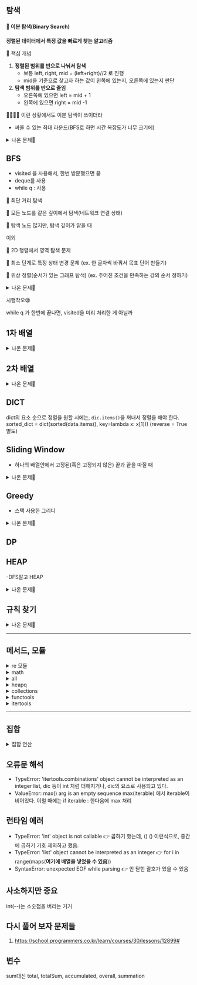 ## 탐색

#### 🚀 이분 탐색(Binary Search)

 **정렬된 데이터에서 특정 값을 빠르게 찾는 알고리즘**
 
 
 📌 핵심 개념
 
1. **정렬된 범위를 반으로 나눠서 탐색**
   - 보통 left, right, mid = (left+right)//2 로 진행
   - mid을 기준으로 찾고자 하는 값이 왼쪽에 있는지, 오른쪽에 있는지 판단
2. **탐색 범위를 반으로 줄임**
   - 오른쪽에 있으면 left = mid + 1
   - 왼쪽에 있으면 right = mid -1
     
👩‍👩‍👧‍👧 이런 상황에서도 이분 탐색이 쓰이더라

- 싸울 수 있는 최대 라운드(BFS로 하면 시간 복잡도가 너무 크기에)

<details>
  <summary>나온 문제🔦</summary>
  
<https://school.programmers.co.kr/learn/courses/30/lessons/142085>
</details>


## BFS

 - visited 을 사용해서, 한번 방문했으면 끝
 - deque를 사용
 - while q : 사용


🥇 최단 거리 탐색

🥇 모든 노드를 같은 깊이에서 탐색(네트워크 연결 상태)

🥇 탐색 노드 많지만, 탐색 깊이가 얕을 때 

이외

🥈 2D 행렬에서 영역 탐색 문제

🥈 최소 단계로 특정 상태 변경 문제 (ex. 한 글자씩 바꿔서 목표 단어 만들기)

🥈 위상 정렬(순서가 있는 그래프 탐색) (ex. 주어진 조건을 만족하는 강의 순서 정하기)
<details>
  <summary>나온 문제🔦</summary>
  
<https://school.programmers.co.kr/learn/courses/30/lessons/154540>
<https://school.programmers.co.kr/learn/courses/30/lessons/159993>
</details>

시행착오😫

while q 가 한번에 끝나면, visited을 미리 처리한 게 아닐까 
## 1차 배열

<details>
  <summary>나온 문제🔦</summary>
  
<https://school.programmers.co.kr/learn/courses/30/lessons/92341>
</details>

## 2차 배열

<details>
  <summary>나온 문제🔦</summary>
  
<https://school.programmers.co.kr/learn/courses/30/lessons/17679>
</details>

## DICT

dict의 요소 순으로 정렬을 원할 시에는, `dic.items()`을 꺼내서 정렬을 해야 한다.
sorted_dict = dict(sorted(data.items(), key=lambda x: x[1])) (reverse = True 별도)

## Sliding Window

- 하나의 배열안에서 고정된(혹은 고정되지 않은) 끝과 끝을 따질 때

<details>
  <summary>나온 문제🔦</summary>
  
</details>

## Greedy

- 스택 사용한 그리디

<details>
  <summary>나온 문제🔦</summary>
  
<https://school.programmers.co.kr/learn/courses/30/lessons/42883#>
</details>

## DP

## HEAP
-DFS말고 HEAP
<details>
  <summary>나온 문제🔦</summary>
  
<https://school.programmers.co.kr/learn/courses/30/lessons/142085>
</details>

## 규칙 찾기

<details>
  <summary>나온 문제🔦</summary>
  
<https://school.programmers.co.kr/learn/courses/30/lessons/12899#>
</details>

-----
## 메서드, 모듈

<details>
<summary> re 모듈 </summary>

 1. `re.**match**(pattern, string)` : 문자열의 시작 부분이 패턴과 일치하는지 확인
 2. `re.**search**(pattern, string)` : 문자열 **어디든** 패턴과 일치하는 부분이 있는지 확인
 3. `re.**findall**(pattern, string)` : 패턴과 **일치하는 모든 부분을 LIST으로 반환**
 4. `re.**finditer**(pattern, string)` : 패턴과 일치하는 부분을 iterator로 반환
 5. `re.**sub**(pattern, repl, string)` : 패턴과 일치하는 부분을 `repl`로 치환
 6. `re.**split**(pattern, string)` : 패턴을 기준으로 문자열을 **분할하여 LIST로 반환**

기본적으로 사용하는 건 : **s = re.search(r"\d{4}-\d{2}-\d{2}", text)**

#### 메타 문자

1. 숫자 관련
 - `\d` → 숫자 (0~9)
   예: \d+ → "2025년"에서 2025만 매칭됨
 - `\D` → 숫자가 아닌 문자
   예: \D+ → "2025년"에서 년만 매칭됨

2. 문자 관련
 - `\w` → 문자 + 숫자 + _(언더스코어)
   [a-zA-Z_]와 같음,
   예 : \w+ → "Hello_123!"에서 "Hello_123" 매칭됨
 - `\W` → \w가 아닌 문자(공백, 특수 문자 등)
   예 : \w+ → "Hello_123!"에서 "!" 매칭됨

3. 공백
 - `\s` → 공백
 - `\S` → 공백이 아닌 문자

4. 기타 특수 문자

   문장 : text = "I love cats and categories."
   
- `\.` → 아무 문자
  예 : "a.c" 에서 "abc", "a#c" 매칭
- `^` → 문자열 시작
  예 : ^Hello 에서 "Hello world"에서만 매칭
- `$` → 문자열 끝
  예 : World$ 에서 "Hello World"에서만 매칭
- `\b` → 단어 경계
  예 : \bcat\b 에서 cat은 매칭되지만 category는 매칭 안


<details>
  <summary>나온 문제🔦</summary>
  <https://school.programmers.co.kr/learn/courses/30/lessons/67257>
</details>

</details>

<details>
 <summary> math</summary>
 -factorial
</details>
<details>
<summary> all </summary>
  
`all()` 함수는 반복 가능한 (iterable) 객체의 모든 요소가 True인지 확인하는 함수

- 모든 요소가 `True` => `True` 반환
- 하나라도 `False` => `False` 반환
- 빈 리스트 => `True` 반환

all(조건문 for --)
all(num % 2 == 0 for num in numbers) 
all(num % 2 for num in numbers) 하면 완전 다른 느낌
0만 False, 나머지 숫자는 True를 의미하기에, 

all(num % 2 == 0 for num in numbers) => numbers 배열의 모든 숫자가 짝수이어야지, True
all(num % 2 for num in numbers) => numbers 배열의 모든 숫자가 홀수이어야지 , True
</details>
<details>
<summary> heapq</summary>
<details>
  <summary>나온 문제🔦</summary>
  
<https://school.programmers.co.kr/learn/courses/30/lessons/155651>
</details>

</details>


<details>
<summary> collections </summary>

1. counter
- `most_common()`  → 가장 흔한 값 하나가 아닌, count가 많은 순으로 set으로 반환
- `update()` → 개수 추가
- `subtract()` → 개수 빼기
- `del counter['p']`  → 'p' 제거


<details>
  <summary>나온 문제🔦</summary>
  
<https://school.programmers.co.kr/learn/courses/30/lessons/152996>
<https://school.programmers.co.kr/learn/courses/30/lessons/72411>
</details>

</details>

<details>
<summary> functools </summary>
  
1. cmp_to_key
res = sorted(기존 함수, key = `cmp_to*key`(비교 함수) )
비교함수 (a, b ) < 0 -> a가 b보다 앞에, 그대로 유지
비교함수 (a, b ) == 0 -> 두 값의 순서 유지
##### (양수)비교함수 (a, b ) > 0 -> b가 a보다 앞에, 순서 바꾸기

|장점|담점|
|---|---|
|비교 함수 사용 가능|비교 연산 여러번 수행, 성능 떨어짐|
|복잡한 정렬 기준이 있을 때| key를 직접 사용하는게 효율적|
|sorted, min, max 사용 가능 | |

2. reduce

reduce(함수, 반복가능한_객체, 초기값)  # 초기값은 선택사항
`함수`는 두개의 값을 받아서 하나로 줄이는 연산을 수행하는 함수(ex : gcd, min, max)
-> list에서 최대공약수를 구하거나 최소공배수를 구할 때 사용할 수 있음.
<details>
 <summary>자세한 사용법🚨</summary>
1️⃣ 리스트의 곱 구하기
 
 nums = [1,2,3,4,5]
 
 reduce(lambda x,y : x*y , nums)

 2️⃣ 문자열 연결하기

 lst = ["Hello", " ", "World", "!"]

 reduce(lambda x,y : x + y , lst )

 3️⃣ 최대 공약수(GCD) 구하기

 nums = [24, 36, 48]

 reduce(lambda x, y : math.gcd(x,y), nums )


</details>


<details>
  <summary>나온 문제🔦</summary>
<https://school.programmers.co.kr/learn/courses/30/lessons/42746#> - cmp_to_key
<https://school.programmers.co.kr/learn/courses/30/lessons/135807> - reduce
</details>
  
</details>

<details>
<summary> itertools  </summary>
  

1. Permutations
  `Permutationns(대상 집합, 몇개 선정)`

<details>
  <summary>나온 문제🔦</summary>
<https://school.programmers.co.kr/learn/courses/30/lessons/42839#>
</details>

2. chain
  여러개의 리터러블을 하나의 리터러블로 연결해주는 기능

**새로운 리스트를 생성하는게 아니라, 순차적으로 리스트를 참조하는 것이므로, 공간 효율성이 좋다.**
( + 로 연결하는 것보다 효율적이다.)


<details>
  <summary>나온 문제🔦</summary>
<https://school.programmers.co.kr/learn/courses/30/lessons/68645>
</details>
</details>

------

## 집합

<details>
  <summary> 집합 연산</summary>
 합집합 = |

<details>
  <summary>나온 문제🔦</summary>
 <https://school.programmers.co.kr/learn/courses/30/lessons/42839#>
</details>

`교집합` = &
- 중복된 것 없애기 위해서 사용

<details>
  <summary>나온 문제🔦</summary>
<https://school.programmers.co.kr/learn/courses/30/lessons/42862#>
</details>
</details>

## 오류문 해석
- TypeError: 'itertools.combinations' object cannot be interpreted as an integer
  list, dic 등이 int 처럼 더해지거나, dic의 요소로 사용되고 있다.
- ValueError: max() arg is an empty sequence
  max(iterable) 에서 iterable이 비어있다. 이럴 때에는 if iterable : 한다음에 max 처리

## 런타임 에러

- TypeError: 'int' object is not callable 👉 곱하기 했는데, () () 이런식으로, 중간에 곱하기 기호 제외하고 했음.
- TypeError: 'list' object cannot be interpreted as an integer 👉 for i in range(maps(**여기에 배열을 넣었을 수 있음**)) 
- SyntaxError: unexpected EOF while parsing 👉 안 닫힌 괄호가 있을 수 있음
## 사소하지만 중요

int(--)는 소숫점을 버리는 거거

## 다시 풀어 보자 문제들
1. https://school.programmers.co.kr/learn/courses/30/lessons/12899#

## 변수

sum대신 total, totalSum, accumulated, overall, summation

